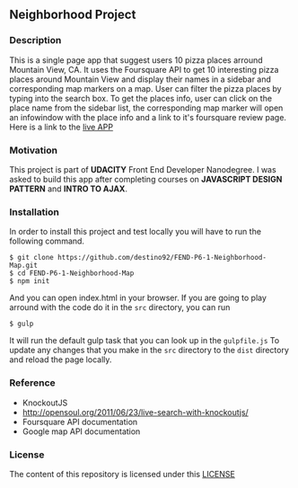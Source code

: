 ## Neighborhood Project
### Description
This is a single page app that suggest users 10 pizza places arround Mountain View, CA.
It uses the Foursquare API to get 10 interesting pizza places around Mountain View and display their names in a sidebar and corresponding map markers on a map.
User can filter the pizza places by typing into the search box.
To get the places info, user can click on the place name from the sidebar list, the corresponding map marker will open an infowindow with the place info and a link to it's foursquare review page.
Here is a link to the <a href="http://destino92.github.io/FEND-P6-1-Neighborhood-Map/" target="_blank">live APP</a>

### Motivation
This project is part of **UDACITY** Front End Developer Nanodegree.
I was asked to build this app after completing courses on **JAVASCRIPT DESIGN PATTERN** and **INTRO TO AJAX**.

### Installation
In order to install this project and test locally you will have to run the following command.
```
$ git clone https://github.com/destino92/FEND-P6-1-Neighborhood-Map.git
$ cd FEND-P6-1-Neighborhood-Map
$ npm init
```
And you can open index.html in your browser.
If you are going to play arround with the code do it in the `src` directory, you can run
```
$ gulp 
```
It will run the default gulp task that you can look up in the `gulpfile.js`
To update any changes that you make in the `src` directory to the `dist` directory and reload the page locally.

### Reference
* KnockoutJS
* http://opensoul.org/2011/06/23/live-search-with-knockoutjs/
* Foursquare API documentation
* Google map API documentation

### License
The content of this repository is licensed under this <a href="http://choosealicense.com/licenses/mit/" target="_blank">LICENSE</a>